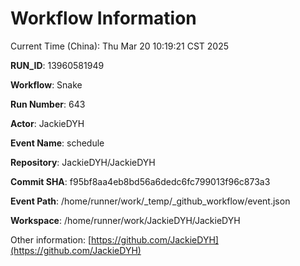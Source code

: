 # Workflow Information

Current Time (China): Thu Mar 20 10:19:21 CST 2025  

**RUN_ID**: 13960581949  

**Workflow**: Snake  

**Run Number**: 643  

**Actor**: JackieDYH  

**Event Name**: schedule  

**Repository**: JackieDYH/JackieDYH  

**Commit SHA**: f95bf8aa4eb8bd56a6dedc6fc799013f96c873a3  

**Event Path**: /home/runner/work/_temp/_github_workflow/event.json  

**Workspace**: /home/runner/work/JackieDYH/JackieDYH  

Other information: [https://github.com/JackieDYH](https://github.com/JackieDYH)
